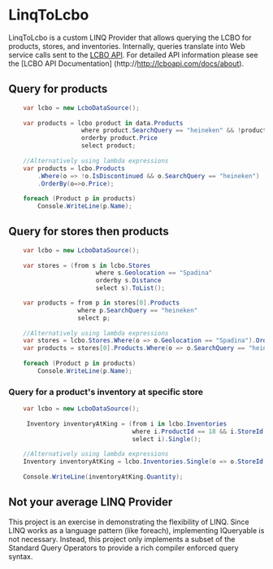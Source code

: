 # LinqToLcbo

LinqToLcbo is a custom LINQ Provider that allows querying the LCBO for products, stores, and inventories. Internally, queries translate into Web service calls sent to the [LCBO API](http://lcboapi.com). For detailed API information please see the [LCBO API Documentation] (http://http://lcboapi.com/docs/about).

## Query for products

```c#
	var lcbo = new LcboDataSource();
	
	var products = lcbo product in data.Products
                    where product.SearchQuery == "heineken" && !product.IsDiscontinued
					orderby product.Price
                    select product;
	
	//Alternatively using lambda expressions
	var products = lcbo.Products
		.Where(o => !o.IsDiscontinued && o.SearchQuery == "heineken")
		.OrderBy(o=>o.Price);
	
	foreach (Product p in products)
		Console.WriteLine(p.Name);
```

## Query for stores then products

```c#
	var lcbo = new LcboDataSource();
	
	var stores = (from s in lcbo.Stores
                        where s.Geolocation == "Spadina"
                        orderby s.Distance
                        select s).ToList();

	var products = from p in stores[0].Products
				   where p.SearchQuery == "heineken"
				   select p;
	
	//Alternatively using lambda expressions
	var stores = lcbo.Stores.Where(o => o.Geolocation == "Spadina").OrderBy(o => o.Distance).ToList();
	var products = stores[0].Products.Where(o => o.SearchQuery == "heineken");
	
	foreach (Product p in products)
		Console.WriteLine(p.Name);
```

### Query for a product's inventory at specific store

```c#
	var lcbo = new LcboDataSource();
	
	 Inventory inventoryAtKing = (from i in lcbo.Inventories
								  where i.ProductId == 18 && i.StoreId == 511
								  select i).Single();
					
	//Alternatively using lambda expressions
	Inventory inventoryAtKing = lcbo.Inventories.Single(o => o.StoreId == 511 && o.ProductId == 18);
	
	Console.WriteLine(inventoryAtKing.Quantity);
```

## Not your average LINQ Provider

This project is an exercise in demonstrating the flexibility of LINQ. Since LINQ works as a language pattern (like foreach), implementing IQueryable<T> is not necessary. Instead, this project only implements a subset of the Standard Query Operators to provide a rich compiler enforced query syntax.